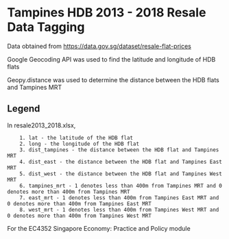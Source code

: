 # Tampines HDB 2013 - 2018 Resale Data Tagging

Data obtained from https://data.gov.sg/dataset/resale-flat-prices

Google Geocoding API was used to find the latitude and longitude of HDB flats

Geopy.distance was used to determine the distance between the HDB flats and Tampines MRT

## Legend
In resale2013_2018.xlsx, 
```
    1. lat - the latitude of the HDB flat
    2. long - the longitude of the HDB flat
    3. dist_tampines - the distance between the HDB flat and Tampines MRT
    4. dist_east - the distance between the HDB flat and Tampines East MRT
    5. dist_west - the distance between the HDB flat and Tampines West MRT
    6. tampines_mrt - 1 denotes less than 400m from Tampines MRT and 0 denotes more than 400m from Tampines MRT
    7. east_mrt - 1 denotes less than 400m from Tampines East MRT and 0 denotes more than 400m from Tampines East MRT
    8. west_mrt - 1 denotes less than 400m from Tampines West MRT and 0 denotes more than 400m from Tampines West MRT
```

For the EC4352 Singapore Economy: Practice and Policy module